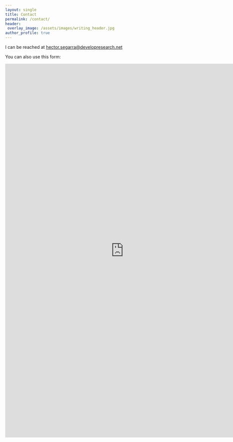 ```yaml
---
layout: single
title: Contact
permalink: /contact/
header:
 overlay_image: /assets/images/writing_header.jpg
author_profile: true
--- 
```


I can be reached at [hector.segarra@developresearch.net](hector.segarra@developresearch.net)

You can also use this form:
<iframe src="https://docs.google.com/a/developresearch.net/forms/d/e/1FAIpQLSdu1g0vntSOqLf3UikbZI0AIp3_uoLWlsPArSiqUDpBj05UjA/viewform?embedded=true" width="760" height="1200" frameborder="0" marginheight="0" marginwidth="0">Loading...</iframe>
